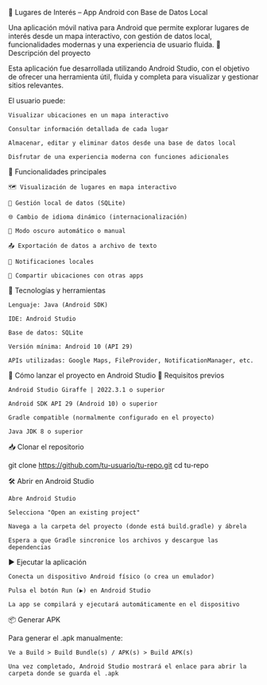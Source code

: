 📍 Lugares de Interés – App Android con Base de Datos Local

Una aplicación móvil nativa para Android que permite explorar lugares de interés desde un mapa interactivo, con gestión de datos local, funcionalidades modernas y una experiencia de usuario fluida.
🧠 Descripción del proyecto

Esta aplicación fue desarrollada utilizando Android Studio, con el objetivo de ofrecer una herramienta útil, fluida y completa para visualizar y gestionar sitios relevantes.

El usuario puede:

    Visualizar ubicaciones en un mapa interactivo

    Consultar información detallada de cada lugar

    Almacenar, editar y eliminar datos desde una base de datos local

    Disfrutar de una experiencia moderna con funciones adicionales

🚀 Funcionalidades principales

    🗺️ Visualización de lugares en mapa interactivo

    🧭 Gestión local de datos (SQLite)

    🌐 Cambio de idioma dinámico (internacionalización)

    🌙 Modo oscuro automático o manual

    📤 Exportación de datos a archivo de texto

    🔔 Notificaciones locales

    📲 Compartir ubicaciones con otras apps

📱 Tecnologías y herramientas

    Lenguaje: Java (Android SDK)

    IDE: Android Studio

    Base de datos: SQLite

    Versión mínima: Android 10 (API 29)

    APIs utilizadas: Google Maps, FileProvider, NotificationManager, etc.



🚀 Cómo lanzar el proyecto en Android Studio
🧱 Requisitos previos

    Android Studio Giraffe | 2022.3.1 o superior

    Android SDK API 29 (Android 10) o superior

    Gradle compatible (normalmente configurado en el proyecto)

    Java JDK 8 o superior

📥 Clonar el repositorio

git clone https://github.com/tu-usuario/tu-repo.git
cd tu-repo

🛠 Abrir en Android Studio

    Abre Android Studio

    Selecciona "Open an existing project"

    Navega a la carpeta del proyecto (donde está build.gradle) y ábrela

    Espera a que Gradle sincronice los archivos y descargue las dependencias

▶️ Ejecutar la aplicación

    Conecta un dispositivo Android físico (o crea un emulador)

    Pulsa el botón Run (▶️) en Android Studio

    La app se compilará y ejecutará automáticamente en el dispositivo

📦 Generar APK

Para generar el .apk manualmente:

    Ve a Build > Build Bundle(s) / APK(s) > Build APK(s)

    Una vez completado, Android Studio mostrará el enlace para abrir la carpeta donde se guarda el .apk
